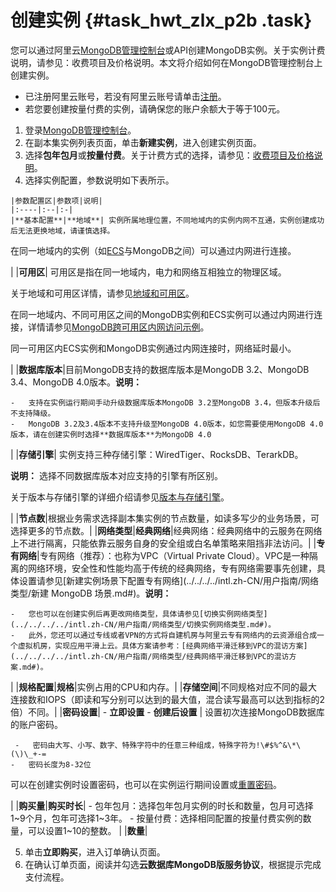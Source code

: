 # 创建实例 {#task_hwt_zlx_p2b .task}

您可以通过阿里云[MongoDB管理控制台](https://mongodb.console.aliyun.com/)或API创建MongoDB实例。关于实例计费说明，请参见：收费项目及价格说明。本文将介绍如何在MongoDB管理控制台上创建实例。

-   已注册阿里云账号，若没有阿里云账号请单击[注册](https://account.aliyun.com/register/register.htm)。
-   若您要创建按量付费的实例，请确保您的账户余额大于等于100元。

1.   登录[MongoDB管理控制台](https://mongodb.console.aliyun.com/#/mongodb/list)。 
2.   在副本集实例列表页面，单击**新建实例**，进入创建实例页面。 
3.  选择**包年包月**或**按量付费**。关于计费方式的选择，请参见：[收费项目及价格说明](../../../../intl.zh-CN/产品定价/收费项目及价格说明.md#)。 
4.   选择实例配置，参数说明如下表所示。 

    |参数配置区|参数项|说明|
    |:----|:--|:-|
    |**基本配置**|**地域**| 实例所属地理位置，不同地域内的实例内网不互通，实例创建成功后无法更换地域，请谨慎选择。

 在同一地域内的实例（如[ECS](https://www.alibabacloud.com/help/zh/doc-detail/25367.htm)与MongoDB之间）可以通过内网进行连接。

 |
    |**可用区**| 可用区是指在同一地域内，电力和网络互相独立的物理区域。

 关于地域和可用区详情，请参见[地域和可用区](https://www.alibabacloud.com/help/zh/doc-detail/40654.htm)。

 在同一地域内、不同可用区之间的MongoDB实例和ECS实例可以通过内网进行连接，详情请参见[MongoDB跨可用区内网访问示例](https://www.alibabacloud.com/help/zh/doc-detail/57139.htm)。

 同一可用区内ECS实例和MongoDB实例通过内网连接时，网络延时最小。

 |
    |**数据库版本**|目前MongoDB支持的数据库版本是MongoDB 3.2、MongoDB 3.4、MongoDB 4.0版本。**说明：** 

    -   支持在实例运行期间手动升级数据库版本MongoDB 3.2至MongoDB 3.4，但版本升级后不支持降级。
    -   MongoDB 3.2及3.4版本不支持升级至MongoDB 4.0版本，如您需要使用MongoDB 4.0版本，请在创建实例时选择**数据库版本**为MongoDB 4.0
|
    |**存储引擎**| 实例支持三种存储引擎：WiredTiger、RocksDB、TerarkDB。

**说明：** 选择不同数据库版本对应支持的引擎有所区别。

 关于版本与存储引擎的详细介绍请参见[版本与存储引擎](../../../../intl.zh-CN/产品简介/版本及存储引擎.md#)。

 |
    |**节点数**|根据业务需求选择副本集实例的节点数量，如读多写少的业务场景，可选择更多的节点数。|
    |**网络类型**|**经典网络**|经典网络：经典网络中的云服务在网络上不进行隔离，只能依靠云服务自身的安全组或白名单策略来阻挡非法访问。|
    |**专有网络**|专有网络（推荐）：也称为VPC（Virtual Private Cloud）。VPC是一种隔离的网络环境，安全性和性能均高于传统的经典网络，专有网络需要事先创建，具体设置请参见[新建实例场景下配置专有网络](../../../../intl.zh-CN/用户指南/网络类型/新建 MongoDB 场景.md#)。**说明：** 

    -   您也可以在创建实例后再更改网络类型，具体请参见[切换实例网络类型](../../../../intl.zh-CN/用户指南/网络类型/切换实例网络类型.md#)。
    -   此外，您还可以通过专线或者VPN的方式将自建机房与阿里云专有网络内的云资源组合成一个虚拟机房，实现应用平滑上云。具体方案请参考：[经典网络平滑迁移到VPC的混访方案](../../../../intl.zh-CN/用户指南/网络类型/经典网络平滑迁移到VPC的混访方案.md#)。
|
    |**规格配置**|**规格**|实例占用的CPU和内存。|
    |**存储空间**|不同规格对应不同的最大连接数和IOPS（即读和写分别可以达到的最大值，混合读写最高可以达到指标的2倍）不同。|
    |**密码设置**|     -   **立即设置**
    -   **创建后设置**
 | 设置初次连接MongoDB数据库的账户密码。

     -   密码由大写、小写、数字、特殊字符中的任意三种组成，特殊字符为!\#$%^&\*\(\)\_+-=
    -   密码长度为8-32位
 可以在创建实例时设置密码，也可以在实例运行期间设置或[重置密码](intl.zh-CN/副本集快速入门/设置密码.md#)。

 |
    |**购买量**|**购买时长**|     -   包年包月：选择包年包月实例的时长和数量，包月可选择1~9个月，包年可选择1~3年。
    -   按量付费：选择相同配置的按量付费实例的数量，可以设置1~10的整数。
 |
    |**数量**|

5.   单击**立即购买**，进入订单确认页面。 
6.   在确认订单页面，阅读并勾选**云数据库MongoDB版服务协议**，根据提示完成支付流程。 


